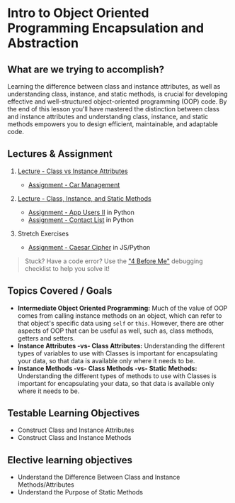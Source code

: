 # Intro to Object Oriented Programming Encapsulation and Abstraction

## What are we trying to accomplish?

Learning the difference between class and instance attributes, as well as understanding class, instance, and static methods, is crucial for developing effective and well-structured object-oriented programming (OOP) code. By the end of this lesson you'll have mastered the distinction between class and instance attributes and understanding class, instance, and static methods empowers you to design efficient, maintainable, and adaptable code.

## Lectures & Assignment

1. [Lecture - Class vs Instance Attributes](./1-attributes-cls-vs-self.md)

    - [Assignment - Car Management](https://github.com/Code-Platoon-Assignments/oop-vehicle-shop.git)

2. [Lecture - Class, Instance, and Static Methods](./2-methods-static-cls-self.md)

    - [Assignment - App Users II](https://github.com/Code-Platoon-Assignments/oop-app-users-ii.git) in Python
    - [Assignment - Contact List](https://github.com/Code-Platoon-Assignments/oop-contact-list.git) in Python

3. Stretch Exercises

    - [Assignment - Caesar Cipher](https://github.com/Code-Platoon-Assignments/algo-caesar-cipher.git) in JS/Python

> Stuck? Have a code error? Use the ["4 Before Me"](https://docs.google.com/document/d/1nseOs5oabYBKNHfwJZNAR7GlU0zkZxNagsw63AD7XV0/edit) debugging checklist to help you solve it!

## Topics Covered / Goals

- **Intermediate Object Oriented Programming:** Much of the value of OOP comes from calling instance methods on an object, which can refer to that object's specific data using `self` or `this`. However, there are other aspects of OOP that can be useful as well, such as, class methods, getters and setters.
- **Instance Attributes -vs- Class Attributes:** Understanding the different types of variables to use with Classes is important for encapsulating your data, so that data is available only where it needs to be.
- **Instance Methods -vs- Class Methods -vs- Static Methods:** Understanding the different types of methods to use with Classes is important for encapsulating your data, so that data is available only where it needs to be.

## Testable Learning Objectives

- Construct Class and Instance Attributes
- Construct Class and Instance Methods

## Elective learning objectives

- Understand the Difference Between Class and Instance Methods/Attributes
- Understand the Purpose of Static Methods
